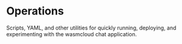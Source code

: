 # Operations

Scripts, YAML, and other utilities for quickly running, deploying, and experimenting with the wasmcloud chat application.
